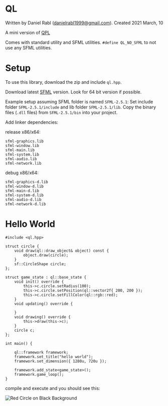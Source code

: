 # QL

Written by Daniel Rabl (danielrabl1999@gmail.com). Created 2021 March, 10

A mini version of [QPL](https://github.com/DanielRabl/QPL)

Comes with standard utility and SFML utilities.
`#define QL_NO_SFML` to not use any SFML utilities.

# Setup
To use this library, download the zip and include `ql.hpp`.

Download latest [SFML](https://www.sfml-dev.org/) version. Look for 64 bit version if possible. 

Example setup assuming SFML folder is named `SFML-2.5.1`:
Set include folder `SFML-2.5.1/include` and lib folder `SFML-2.5.1/lib`. 
Copy the binary files (`.dll` files) from `SFML-2.5.1/bin` into your project.

Add linker dependencies:

release x86/x64:
```
sfml-graphics.lib
sfml-window.lib
sfml-main.lib
sfml-system.lib
sfml-audio.lib
sfml-network.lib
```

debug x86/x64:
```
sfml-graphics-d.lib
sfml-window-d.lib
sfml-main-d.lib
sfml-system-d.lib
sfml-audio-d.lib
sfml-network-d.lib
```

# Hello World

```
#include <ql.hpp>

struct circle {
	void draw(ql::draw_object& object) const {
		object.draw(circle);
	}
	sf::CircleShape circle;
};

struct game_state : ql::base_state {
	void init() override {
		this->c.circle.setRadius(100);
		this->c.circle.setPosition(ql::vector2f{ 200, 200 });
		this->c.circle.setFillColor(ql::rgb::red);
	}
	void updating() override {

	}
	void drawing() override {
		this->draw(this->c);
	}
	circle c;
};

int main() {

	ql::framework framework;
	framework.set_title("hello world");
	framework.set_dimension({ 1280u, 720u });
	
	framework.add_state<game_state>();
	framework.game_loop();
}
```

compile and execute and you should see this:

![Red Circle on Black Background](https://i.imgur.com/jahBJvQ.png)
